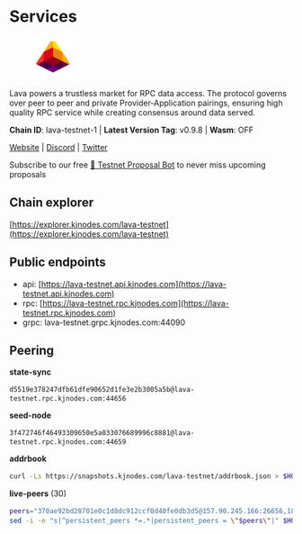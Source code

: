 # Services

<figure><img src="https://raw.githubusercontent.com/kj89/cosmos-images/main/logos/lava.png" alt=""><figcaption></figcaption></figure>

Lava powers a trustless market for RPC data access. The protocol  governs over peer to peer and private Provider-Application pairings,  ensuring high quality RPC service while creating consensus around data served.

**Chain ID**: lava-testnet-1 | **Latest Version Tag**: v0.9.8 | **Wasm**: OFF

[Website](https://lavanet.xyz) | [Discord](https://discord.com/invite/Tbk5NxTCdA) | [Twitter](https://twitter.com/lavanetxyz)



Subscribe to our free [🤖 Testnet Proposal Bot](https://t.me/kjnodes_testnet_proposal_bot) to never miss upcoming proposals


## Chain explorer
[https://explorer.kjnodes.com/lava-testnet](https://explorer.kjnodes.com/lava-testnet)

## Public endpoints

* api: [https://lava-testnet.api.kjnodes.com](https://lava-testnet.api.kjnodes.com)
* rpc: [https://lava-testnet.rpc.kjnodes.com](https://lava-testnet.rpc.kjnodes.com)
* grpc: lava-testnet.grpc.kjnodes.com:44090

## Peering

**state-sync**

```text
d5519e378247dfb61dfe90652d1fe3e2b3005a5b@lava-testnet.rpc.kjnodes.com:44656
```

**seed-node**

```text
3f472746f46493309650e5a033076689996c8881@lava-testnet.rpc.kjnodes.com:44659
```

**addrbook**
```bash
curl -Ls https://snapshots.kjnodes.com/lava-testnet/addrbook.json > $HOME/.lava/config/addrbook.json
```

**live-peers** (30)
```bash
peers="370ae92bd28701e0c1d8dc912ccf0d40fe0db3d5@157.90.245.166:26656,1829486da26d7b88fb2a921798bb70f9218fc052@14.191.217.125:26656,3456c9ba0df46cbb526717d73fa51ff0ed9a53a1@95.216.14.58:60756,13a9209a4d08803a3becac57de8eb02dd51f8f41@65.109.23.114:19956,2c419186cd96b59fe8b3307c54c27d6805414aba@65.108.8.28:60756,d5519e378247dfb61dfe90652d1fe3e2b3005a5b@65.109.68.190:44656,c0efea9152aed75fcf3022b8af45243818c59d6a@49.12.13.104:26656,92f8e4caaadb2f00c95e03068933f2045a93e910@65.109.65.163:21156,25da069c4dca143029ddae47bf2b7de69c2a8678@65.108.9.164:21156,4732ed188fbe7603f81d9f4c825397277bb72217@5.75.235.195:26656,e1383b216c42acc842193c5ac7321ce6c0d73db0@78.47.37.142:26656,3a445bfdbe2d0c8ee82461633aa3af31bc2b4dc0@3.252.219.158:26656,9a151159039fd8abce61ddb21e5342605787792b@5.75.228.39:26656,5b337f7ba27e2fdd27918be18af93f8728034267@65.108.41.168:26656,eb7832932626c1c636d16e0beb49e0e4498fbd5e@65.108.231.124:20656,e593c7a9ca61f5616119d6beb5bd8ef5dd28d62d@34.246.190.1:26656,3173b2d34ce415ee9a1bf08646d85688bf49e299@5.189.186.222:36656,0d08a1b452e6d7ccdfbc9b54658b5f9ed24eff7b@135.181.138.160:29956,f0758765ef0350d5cbbdeebf0b8e84f76e21c46d@54.221.204.97:26656,433be6210ad6350bebebad68ec50d3e0d90cb305@217.13.223.167:60856,4ad3f3731073a016fa0c99118b2a5a2d313928f5@207.180.233.148:26656,c32d101819cedf78ea986e6d832e2306fb6d0649@185.248.24.224:16656,525696e557db51c4d5f5bca1d7152753c7426c2e@34.192.150.110:26656,230648adf4aa55029c72ec5d7bc1be59529acf34@37.120.171.159:26656,37692dcf03498b5f42217c14a40ceb4f771b5bd1@154.53.39.185:26656,9ff4aa1369a5759a05e0f8a40ebec5dae57735e9@135.181.161.235:26656,3d05c96b70553fa5feb5d088fb4c0e2f01b3ec4e@136.243.147.235:38656,697750a8171090e8547c1749ff05c88c080f6350@131.153.158.137:26656,9cad8c3a210ddd4cf6111ef0e03e7155570f27c3@155.133.27.248:26656,e48b71ec95d9638a90477288219805d3b0bab758@80.90.86.119:26656"
sed -i -e "s|^persistent_peers *=.*|persistent_peers = \"$peers\"|" $HOME/.lava/config/config.toml
```

